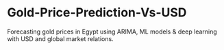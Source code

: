 # Gold-Price-Prediction-Vs-USD
Forecasting gold prices in Egypt using ARIMA, ML models &amp; deep learning with USD and global market relations.
